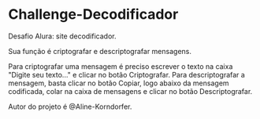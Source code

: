 # Challenge-Decodificador
Desafio Alura: site decodificador.

Sua função é criptografar e descriptografar mensagens.

Para criptografar uma mensagem é preciso escrever o texto na caixa "Digite seu texto..." e clicar no botão Criptografar.
Para descriptografar a mensagem, basta clicar no botão Copiar, logo abaixo da mensagem codificada, colar na caixa de mensagens e clicar no botão Descriptografar.

Autor do projeto é @Aline-Korndorfer.

